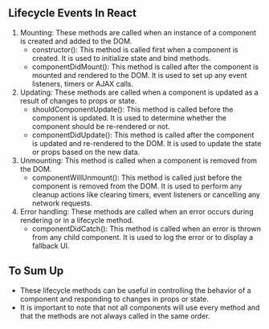 ## Lifecycle Events In React

1. Mounting: These methods are called when an instance of a component is created and added to the DOM.
   - constructor(): This method is called first when a component is created. It is used to initialize state and bind methods.
   - componentDidMount(): This method is called after the component is mounted and rendered to the DOM. It is used to set up any event listeners, timers or AJAX calls.
2. Updating: These methods are called when a component is updated as a result of changes to props or state.
   - shouldComponentUpdate(): This method is called before the component is updated. It is used to determine whether the component should be re-rendered or not.
   - componentDidUpdate(): This method is called after the component is updated and re-rendered to the DOM. It is used to update the state or props based on the new data.
3. Unmounting: This method is called when a component is removed from the DOM.
   - componentWillUnmount(): This method is called just before the component is removed from the DOM. It is used to perform any cleanup actions like clearing timers, event listeners or cancelling any network requests.
4. Error handling: These methods are called when an error occurs during rendering or in a lifecycle method.
   - componentDidCatch(): This method is called when an error is thrown from any child component. It is used to log the error or to display a fallback UI.

## To Sum Up

- These lifecycle methods can be useful in controlling the behavior of a component and responding to changes in props or state.
- It is important to note that not all components will use every method and that the methods are not always called in the same order.
